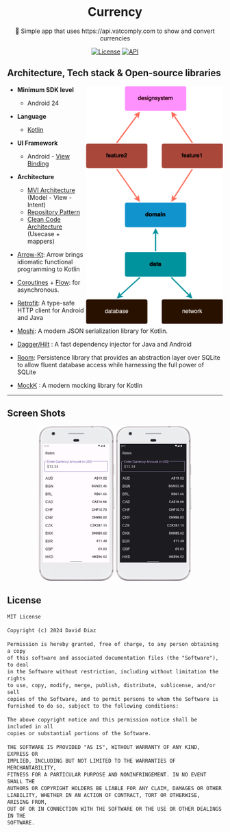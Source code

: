 <h1 align="center">Currency</h1>
<p align="center">
  💱 Simple app that uses https://api.vatcomply.com to show and convert currencies
</p>
<p align="center">
  <a href="https://opensource.org/licenses/mit"><img alt="License" src="https://img.shields.io/badge/License-MIT-blue.svg"/></a>
  <a href="https://android-arsenal.com/api?level=24"><img alt="API" src="https://img.shields.io/badge/API-24%2B-brightgreen.svg?style=flat"/></a>
</p>

## Architecture, Tech stack & Open-source libraries

<img src="/app_architecture.png" align="right" width="320"/>

- **Minimum SDK level**
  - Android 24
  
- **Language**
   - [Kotlin](https://kotlinlang.org/)

- **UI Framework**
   - Android - [View Binding](https://developer.android.com/topic/libraries/view-binding)
  
- **Architecture**
  - [MVI Architecture](https://developer.android.com/topic/architecture) (Model - View - Intent)
  - [Repository Pattern](https://proandroiddev.com/the-real-repository-pattern-in-android-efba8662b754)
  - [Clean Code Architecture](https://proandroiddev.com/why-you-need-use-cases-interactors-142e8a6fe576) (Usecase + mappers)
    
- [Arrow-Kt](https://arrow-kt.io): Arrow brings idiomatic functional programming to Kotlin
- [Coroutines](https://github.com/Kotlin/kotlinx.coroutines) + [Flow](https://kotlin.github.io/kotlinx.coroutines/kotlinx-coroutines-core/kotlinx.coroutines.flow/): for asynchronous.
- [Retrofit](https://github.com/square/retrofit): A type-safe HTTP client for Android and Java
- [Moshi](https://github.com/square/moshi/): A modern JSON serialization library for Kotlin.
- [Dagger/Hilt](https://github.com/google/dagger) : A fast dependency injector for Java and Android
- [Room](https://github.com/androidx-releases/Room): Persistence library that provides an abstraction layer over SQLite to allow fluent database access while harnessing the full power of SQLite
- [MockK](https://github.com/mockk/mockk) : A modern mocking library for Kotlin

----

## Screen Shots
<p align="center">
<img src="/screen_shot.png" width="35%"/>
<img src="/screen_shot2.png" width="35%"/>
</p>


## License
    MIT License

    Copyright (c) 2024 David Diaz

    Permission is hereby granted, free of charge, to any person obtaining a copy
    of this software and associated documentation files (the "Software"), to deal
    in the Software without restriction, including without limitation the rights
    to use, copy, modify, merge, publish, distribute, sublicense, and/or sell
    copies of the Software, and to permit persons to whom the Software is
    furnished to do so, subject to the following conditions:

    The above copyright notice and this permission notice shall be included in all
    copies or substantial portions of the Software.

    THE SOFTWARE IS PROVIDED "AS IS", WITHOUT WARRANTY OF ANY KIND, EXPRESS OR
    IMPLIED, INCLUDING BUT NOT LIMITED TO THE WARRANTIES OF MERCHANTABILITY,
    FITNESS FOR A PARTICULAR PURPOSE AND NONINFRINGEMENT. IN NO EVENT SHALL THE
    AUTHORS OR COPYRIGHT HOLDERS BE LIABLE FOR ANY CLAIM, DAMAGES OR OTHER
    LIABILITY, WHETHER IN AN ACTION OF CONTRACT, TORT OR OTHERWISE, ARISING FROM,
    OUT OF OR IN CONNECTION WITH THE SOFTWARE OR THE USE OR OTHER DEALINGS IN THE
    SOFTWARE.
